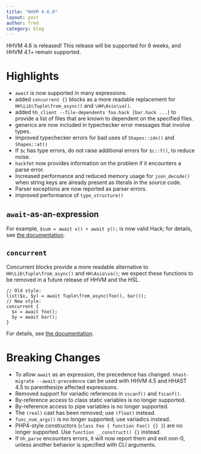 ```yaml
---
title: "HHVM 4.6.0"
layout: post
author: fred
category: blog
---
```


HHVM 4.6 is released! This release will be supported for 6 weeks, and HHVM
4.1+ remain supported.

# Highlights

- `await` is now supported in many expressions.
- added `concurrent {}` blocks as a more readable replacement for
  `HH\Lib\Tuple\from_async()` and `\HH\Asio\va()`.
- added `hh_client --file-dependents foo.hack [bar.hack ...]` to provide a list
  of files that are known to dependent on the specified files.
- generics are now included in typechecker error messages that involve types.
- Improved typechecker errors for bad uses of `Shapes::idx()` and `Shapes::at()`
- If `$c` has type errors, do not raise additional errors for `$c::f()`, to
  reduce noise.
- `hackfmt` now provides information on the problem if it encounters a parse
  error.
- Increased performance and reduced memory usage for `json_decode()` when string
  keys are already present as literals in the source code.
- Parser exceptions are now reported as parser errors.
- Improved performance of `type_structure()`

## `await`-as-an-expression

For example, `$sum = await x() + await y();` is now valid Hack; for details, see
[the documentation](https://docs.hhvm.com/hack/asynchronous-operations/await-as-an-expression).

## `concurrent`

Concurrent blocks provide a more readable alternative to
`HH\Lib\Tuple\from_async()` and `HH\Asio\va()`; we expect these functions to be
removed in a future release of HHVM and the HSL.

```
// Old style:
list($x, $y) = await Tuple\from_async(foo(), bar());
// New style:
concurrent {
  $x = await foo();
  $y = await bar();
}
```

For details, see
[the documentation](https://docs.hhvm.com/hack/asynchronous-operations/concurrent).

# Breaking Changes

- To allow `await` as an expression, the precedence has changed.
  `hhast-migrate --await-precedence` can be used with HHVM 4.5 and HHAST 4.5 to
  parenthesize affected expresisons.
- Removed support for variadic references in `sscanf()` and `fscanf()`.
- By-reference access to class static variables is no longer supported.
- By-reference access to pipe variables is no longer supported.
- The `(real)` cast has been removed; use `(float)` instead.
- `func_num_args()` is no longer supported; use variadics instead.
- PHP4-style constructors (`class Foo { function Foo() {} }`) are no longer
  supported. Use `function __construct() {}` instead.
- If `hh_parse` encounters errors, it will now report them and exit non-0,
  unless another behavior is specified with CLI arguments.
